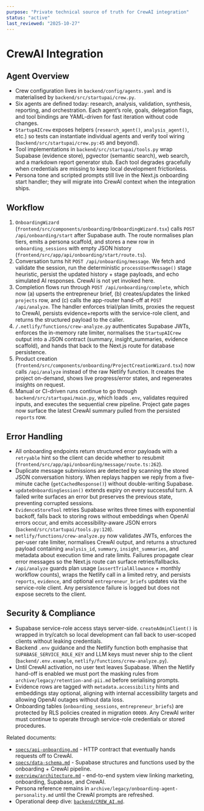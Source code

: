 ```yaml
---
purpose: "Private technical source of truth for CrewAI integration"
status: "active"
last_reviewed: "2025-10-27"
---
```


# CrewAI Integration

## Agent Overview

- Crew configuration lives in `backend/config/agents.yaml` and is materialised by `backend/src/startupai/crew.py`.
- Six agents are defined today: research, analysis, validation, synthesis, reporting, and orchestration. Each agent’s role, goals, delegation flags, and tool bindings are YAML-driven for fast iteration without code changes.
- `StartupAICrew` exposes helpers (`research_agent()`, `analysis_agent()`, etc.) so tests can instantiate individual agents and verify tool wiring (`backend/src/startupai/crew.py:45` and beyond).
- Tool implementations in `backend/src/startupai/tools.py` wrap Supabase (evidence store), pgvector (semantic search), web search, and a markdown report generator stub. Each tool degrades gracefully when credentials are missing to keep local development frictionless.
- Persona tone and scripted prompts still live in the Next.js onboarding start handler; they will migrate into CrewAI context when the integration ships.

## Workflow

1. `OnboardingWizard` (`frontend/src/components/onboarding/OnboardingWizard.tsx`) calls `POST /api/onboarding/start` after Supabase auth. The route normalises plan tiers, emits a persona scaffold, and stores a new row in `onboarding_sessions` with empty JSON history (`frontend/src/app/api/onboarding/start/route.ts`).
2. Conversation turns hit `POST /api/onboarding/message`. We fetch and validate the session, run the deterministic `processUserMessage()` stage heuristic, persist the updated history + stage payloads, and echo simulated AI responses. CrewAI is not yet invoked here.
3. Completion flows run through `POST /api/onboarding/complete`, which now (a) upserts the entrepreneur brief, (b) creates/updates the linked `projects` row, and (c) calls the app-router hand-off at `POST /api/analyze`. The handler enforces trial/plan limits, proxies the request to CrewAI, persists evidence+reports with the service-role client, and returns the structured payload to the caller.
4. `/.netlify/functions/crew-analyze.py` authenticates Supabase JWTs, enforces the in-memory rate limiter, normalises the `StartupAICrew` output into a JSON contract (summary, insight_summaries, evidence scaffold), and hands that back to the Next.js route for database persistence.
5. Product creation (`frontend/src/components/onboarding/ProjectCreationWizard.tsx`) now calls `/api/analyze` instead of the raw Netlify function. It creates the project on-demand, shows live progress/error states, and regenerates insights on request.
6. Manual or CI-driven runs continue to go through `backend/src/startupai/main.py`, which loads `.env`, validates required inputs, and executes the sequential crew pipeline. Project gate pages now surface the latest CrewAI summary pulled from the persisted `reports` row.

## Error Handling

- All onboarding endpoints return structured error payloads with a `retryable` hint so the client can decide whether to resubmit (`frontend/src/app/api/onboarding/message/route.ts:262`).
- Duplicate message submissions are detected by scanning the stored JSON conversation history. When replays happen we reply from a five-minute cache (`getCachedResponse()`) without double-writing Supabase.
- `updateOnboardingSession()` extends expiry on every successful turn. A failed write surfaces an error but preserves the previous state, preventing corrupted sessions.
- `EvidenceStoreTool` retries Supabase writes three times with exponential backoff, falls back to storing rows without embeddings when OpenAI errors occur, and emits accessibility-aware JSON errors (`backend/src/startupai/tools.py:120`).
- `netlify/functions/crew-analyze.py` now validates JWTs, enforces the per-user rate limiter, normalises CrewAI output, and returns a structured payload containing `analysis_id`, `summary`, `insight_summaries`, and metadata about execution time and rate limits. Failures propagate clear error messages so the Next.js route can surface retries/fallbacks.
- `/api/analyze` guards plan usage (`assertTrialAllowance` + monthly workflow counts), wraps the Netlify call in a limited retry, and persists `reports`, `evidence`, and optional `entrepreneur_briefs` updates via the service-role client. Any persistence failure is logged but does not expose secrets to the client.

## Security & Compliance

- Supabase service-role access stays server-side. `createAdminClient()` is wrapped in try/catch so local development can fall back to user-scoped clients without leaking credentials.
- Backend `.env` guidance and the Netlify function both emphasise that `SUPABASE_SERVICE_ROLE_KEY` and LLM keys must never ship to the client (`backend/.env.example`, `netlify/functions/crew-analyze.py`).
- Until CrewAI activation, no user text leaves Supabase. When the Netlify hand-off is enabled we must port the masking rules from `archive/legacy/retention-and-pii.md` before serialising prompts.
- Evidence rows are tagged with `metadata.accessibility` hints and embeddings stay optional, aligning with internal accessibility targets and allowing OpenAI outages without data loss.
- Onboarding tables (`onboarding_sessions`, `entrepreneur_briefs`) are protected by RLS policies created in migration `00009`. Any CrewAI writer must continue to operate through service-role credentials or stored procedures.

Related documents:
- [`specs/api-onboarding.md`](api-onboarding.md) - HTTP contract that eventually hands requests off to CrewAI.
- [`specs/data-schema.md`](data-schema.md) - Supabase structures and functions used by the onboarding + CrewAI pipeline.
- [`overview/architecture.md`](../overview/architecture.md) - end-to-end system view linking marketing, onboarding, Supabase, and CrewAI.
- Persona reference remains in `archive/legacy/onboarding-agent-personality.md` until the CrewAI prompts are refreshed.
- Operational deep dive: [`backend/CREW_AI.md`](../../backend/CREW_AI.md).
